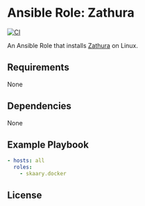 # Ansible Role: Zathura
[![CI](https://github.com/skaary/ansible-role-zathura/actions/workflows/ci.yml/badge.svg?branch=main&event=push)](https://github.com/skaary/ansible-role-zathura/actions?query=workflow%3Ci)

An Ansible Role that installs [Zathura](https://pwmt.org/projects/zathura/) on Linux.

## Requirements

None

## Dependencies

None

## Example Playbook

```yaml
- hosts: all
  roles:
    - skaary.docker
```

## License

